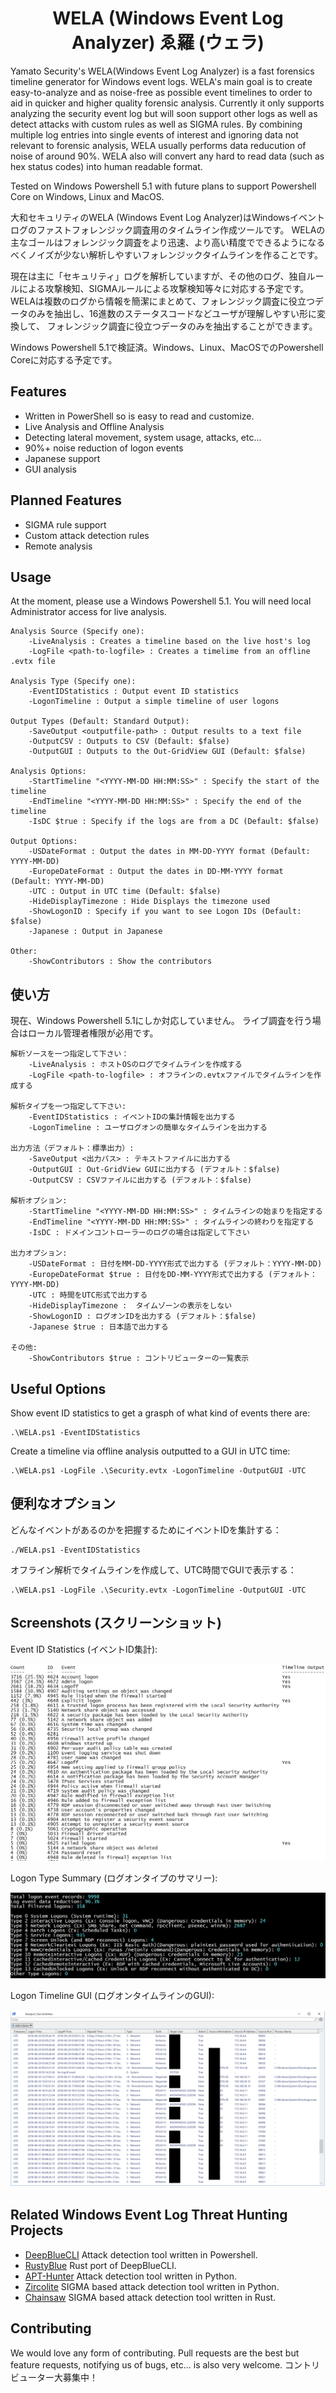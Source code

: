 <div align="center">
 <p>
  <h1>
   WELA (Windows Event Log Analyzer) ゑ羅 (ウェラ)
  </h1>
 </p>
</div>

 Yamato Security's WELA(Windows Event Log Analyzer) is a fast forensics timeline generator for Windows event logs.
WELA's main goal is to create easy-to-analyze and as noise-free as possible event timelines to order to aid in quicker and higher quality forensic analysis.
Currently it only supports analyzing the security event log but will soon support other logs as well as detect attacks with custom rules as well as SIGMA rules.
By combining multiple log entries into single events of interest and ignoring data not relevant to forensic analysis, WELA usually performs data reducution 
of noise of around 90%. WELA also will convert any hard to read data (such as hex status codes) into human readable format.

Tested on Windows Powershell 5.1 with future plans to support Powershell Core on Windows, Linux and MacOS.

大和セキュリティのWELA (Windows Event Log Analyzer)はWindowsイベントログのファストフォレンジック調査用のタイムライン作成ツールです。
WELAの主なゴールはフォレンジック調査をより迅速、より高い精度でできるようになるべくノイズが少ない解析しやすいフォレンジックタイムラインを作ることです。

現在は主に「セキュリティ」ログを解析していますが、その他のログ、独自ルールによる攻撃検知、SIGMAルールによる攻撃検知等々に対応する予定です。
WELAは複数のログから情報を簡潔にまとめて、フォレンジック調査に役立つデータのみを抽出し、16進数のステータスコードなどユーザが理解しやすい形に変換して、
フォレンジック調査に役立つデータのみを抽出することができます。

Windows Powershell 5.1で検証済。Windows、Linux、MacOSでのPowershell Coreに対応する予定です。

## Features

 - Written in PowerShell so is easy to read and customize.
 - Live Analysis and Offline Analysis
 - Detecting lateral movement, system usage, attacks, etc...
 - 90%+ noise reduction of logon events
 - Japanese support
 - GUI analysis

## Planned Features

 - SIGMA rule support
 - Custom attack detection rules
 - Remote analysis

## Usage

At the moment, please use a Windows Powershell 5.1.
You will need local Administrator access for live analysis.


    Analysis Source (Specify one):
        -LiveAnalysis : Creates a timeline based on the live host's log
        -LogFile <path-to-logfile> : Creates a timelime from an offline .evtx file

    Analysis Type (Specify one):
        -EventIDStatistics : Output event ID statistics
        -LogonTimeline : Output a simple timeline of user logons

    Output Types (Default: Standard Output):
        -SaveOutput <outputfile-path> : Output results to a text file
        -OutputCSV : Outputs to CSV (Default: $false)
        -OutputGUI : Outputs to the Out-GridView GUI (Default: $false)

    Analysis Options:
        -StartTimeline "<YYYY-MM-DD HH:MM:SS>" : Specify the start of the timeline
        -EndTimeline "<YYYY-MM-DD HH:MM:SS>" : Specify the end of the timeline
        -IsDC $true : Specify if the logs are from a DC (Default: $false)

    Output Options:
        -USDateFormat : Output the dates in MM-DD-YYYY format (Default: YYYY-MM-DD)
        -EuropeDateFormat : Output the dates in DD-MM-YYYY format (Default: YYYY-MM-DD)
        -UTC : Output in UTC time (Default: $false)
        -HideDisplayTimezone : Hide Displays the timezone used
        -ShowLogonID : Specify if you want to see Logon IDs (Default: $false)
        -Japanese : Output in Japanese

    Other:
        -ShowContributors : Show the contributors

## 使い方

現在、Windows Powershell 5.1にしか対応していません。
ライブ調査を行う場合はローカル管理者権限が必用です。

    解析ソースを一つ指定して下さい：
        -LiveAnalysis : ホストOSのログでタイムラインを作成する
        -LogFile <path-to-logfile> : オフラインの.evtxファイルでタイムラインを作成する

    解析タイプを一つ指定して下さい:
        -EventIDStatistics : イベントIDの集計情報を出力する
        -LogonTimeline : ユーザログオンの簡単なタイムラインを出力する

    出力方法（デフォルト：標準出力）:
        -SaveOutput <出力パス> : テキストファイルに出力する
        -OutputGUI : Out-GridView GUIに出力する (デフォルト：$false)
        -OutputCSV : CSVファイルに出力する (デフォルト：$false)

    解析オプション:
        -StartTimeline "<YYYY-MM-DD HH:MM:SS>" : タイムラインの始まりを指定する
        -EndTimeline "<YYYY-MM-DD HH:MM:SS>" : タイムラインの終わりを指定する
        -IsDC : ドメインコントローラーのログの場合は指定して下さい

    出力オプション:
        -USDateFormat : 日付をMM-DD-YYYY形式で出力する (デフォルト：YYYY-MM-DD)
        -EuropeDateFormat $true : 日付をDD-MM-YYYY形式で出力する (デフォルト：YYYY-MM-DD)
        -UTC : 時間をUTC形式で出力する
        -HideDisplayTimezone :  タイムゾーンの表示をしない
        -ShowLogonID : ログオンIDを出力する (デフォルト：$false)
        -Japanese $true : 日本語で出力する

    その他:
        -ShowContributors $true : コントリビューターの一覧表示

## Useful Options

Show event ID statistics to get a grasph of what kind of events there are:

    .\WELA.ps1 -EventIDStatistics

Create a timeline via offline analysis outputted to a GUI in UTC time:

    .\WELA.ps1 -LogFile .\Security.evtx -LogonTimeline -OutputGUI -UTC

## 便利なオプション

どんなイベントがあるのかを把握するためにイベントIDを集計する：

    ./WELA.ps1 -EventIDStatistics

オフライン解析でタイムラインを作成して、UTC時間でGUIで表示する：

    .\WELA.ps1 -LogFile .\Security.evtx -LogonTimeline -OutputGUI -UTC

## Screenshots (スクリーンショット)

Event ID Statistics (イベントID集計):

![Alt text](/Screenshots/Screenshot-EventIDStatistics.png "Event ID Statistics")

Logon Type Summary (ログオンタイプのサマリー):

![Alt text](/Screenshots/Screenshot-LogonTypeSummary.png "Logon Type Summary")

Logon Timeline GUI (ログオンタイムラインのGUI):

![Alt text](/Screenshots/Screenshot-LogonTimelineGUI.png "Logon Timeline GUI")

## Related Windows Event Log Threat Hunting Projects

- [DeepBlueCLI](https://github.com/sans-blue-team/DeepBlueCLI) Attack detection tool written in Powershell.
- [RustyBlue](https://github.com/Yamato-Security/RustyBlue) Rust port of DeepBlueCLI.
- [APT-Hunter](https://github.com/ahmedkhlief/APT-Hunter) Attack detection tool written in Python.
- [Zircolite](https://github.com/wagga40/Zircolite) SIGMA based attack detection tool written in Python.
- [Chainsaw](https://github.com/countercept/chainsaw) SIGMA based attack detection tool written in Rust.

## Contributing

We would love any form of contributing. Pull requests are the best but feature requests, notifying us of bugs, etc... is also very welcome.
コントリビューター大募集中！